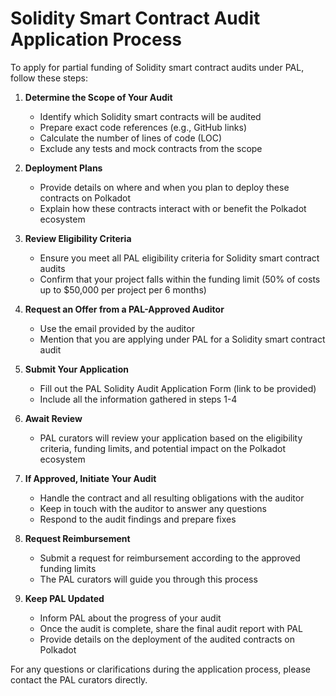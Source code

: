 # Solidity Smart Contract Audit Application Process

To apply for partial funding of Solidity smart contract audits under PAL, follow these steps:

1. **Determine the Scope of Your Audit**
   - Identify which Solidity smart contracts will be audited
   - Prepare exact code references (e.g., GitHub links)
   - Calculate the number of lines of code (LOC)
   - Exclude any tests and mock contracts from the scope

2. **Deployment Plans**
   - Provide details on where and when you plan to deploy these contracts on Polkadot
   - Explain how these contracts interact with or benefit the Polkadot ecosystem

3. **Review Eligibility Criteria**
   - Ensure you meet all PAL eligibility criteria for Solidity smart contract audits
   - Confirm that your project falls within the funding limit (50% of costs up to $50,000 per project per 6 months)

4. **Request an Offer from a PAL-Approved Auditor**
   - Use the email provided by the auditor
   - Mention that you are applying under PAL for a Solidity smart contract audit

5. **Submit Your Application**
   - Fill out the PAL Solidity Audit Application Form (link to be provided)
   - Include all the information gathered in steps 1-4

6. **Await Review**
   - PAL curators will review your application based on the eligibility criteria, funding limits, and potential impact on the Polkadot ecosystem

7. **If Approved, Initiate Your Audit**
   - Handle the contract and all resulting obligations with the auditor
   - Keep in touch with the auditor to answer any questions
   - Respond to the audit findings and prepare fixes

8. **Request Reimbursement**
   - Submit a request for reimbursement according to the approved funding limits
   - The PAL curators will guide you through this process

9. **Keep PAL Updated**
   - Inform PAL about the progress of your audit
   - Once the audit is complete, share the final audit report with PAL
   - Provide details on the deployment of the audited contracts on Polkadot

For any questions or clarifications during the application process, please contact the PAL curators directly.
